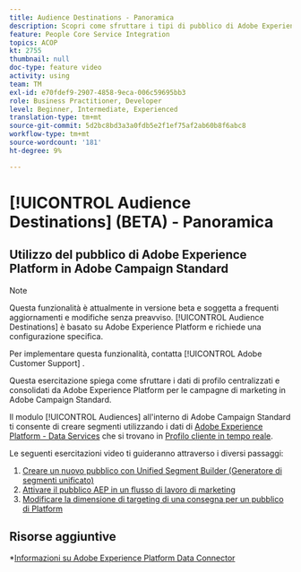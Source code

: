 ```yaml
---
title: Audience Destinations - Panoramica
description: Scopri come sfruttare i tipi di pubblico di Adobe Experience Platform (AEP) in Adobe Campaign Standard (ACS)
feature: People Core Service Integration
topics: ACOP
kt: 2755
thumbnail: null
doc-type: feature video
activity: using
team: TM
exl-id: e70fdef9-2907-4858-9eca-006c59695bb3
role: Business Practitioner, Developer
level: Beginner, Intermediate, Experienced
translation-type: tm+mt
source-git-commit: 5d2bc8bd3a3a0fdb5e2f1ef75af2ab60b8f6abc8
workflow-type: tm+mt
source-wordcount: '181'
ht-degree: 9%

---
```


# [!UICONTROL Audience Destinations] (BETA) - Panoramica

## Utilizzo del pubblico di Adobe Experience Platform in Adobe Campaign Standard

>[!NOTE]
>
>Questa funzionalità è attualmente in versione beta e soggetta a frequenti aggiornamenti e modifiche senza preavviso. [!UICONTROL Audience Destinations] è basato su Adobe Experience Platform e richiede una configurazione specifica.
>
>Per implementare questa funzionalità, contatta [!UICONTROL Adobe Customer Support] .


Questa esercitazione spiega come sfruttare i dati di profilo centralizzati e consolidati da Adobe Experience Platform per le campagne di marketing in Adobe Campaign Standard.

Il modulo [!UICONTROL Audiences] all&#39;interno di Adobe Campaign Standard ti consente di creare segmenti utilizzando i dati di [Adobe Experience Platform - Data Services](https://www.adobe.io/apis/experienceplatform/home/services.html) che si trovano in [Profilo cliente in tempo reale](https://docs.adobe.com/content/help/en/platform-learn/tutorials/profiles/understanding-the-real-time-customer-profile.html).

Le seguenti esercitazioni video ti guideranno attraverso i diversi passaggi:

1. [Creare un nuovo pubblico con Unified Segment Builder (Generatore di segmenti unificato)](/help/profiles-and-audiences/audience-destinations/creating-audiences-using-segment-builder.md)
2. [Attivare il pubblico AEP in un flusso di lavoro di marketing](/help/profiles-and-audiences/audience-destinations/activating-aep-audiences.md)
3. [Modificare la dimensione di targeting di una consegna per un pubblico di Platform](/help/profiles-and-audiences/audience-destinations/changing-targeting-dimension.md)

## Risorse aggiuntive

*[Informazioni su Adobe Experience Platform Data Connector](/help/administrating/adobe-experience-platform-data-connector/understanding-the-adobe-experience-platform-data-connector.md)
